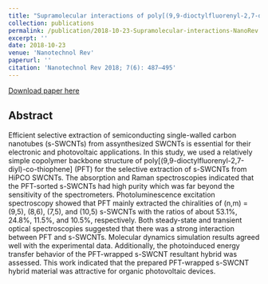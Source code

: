 ```yaml
---
title: "Supramolecular interactions of poly[(9,9-dioctylfluorenyl-2,7-diyl)-co-thiophene] with single-walled carbon nanotubes"
collection: publications
permalink: /publication/2018-10-23-Supramolecular-interactions-NanoRev
excerpt: ''
date: 2018-10-23
venue: 'Nanotechnol Rev'
paperurl: ''
citation: 'Nanotechnol Rev 2018; 7(6): 487–495'
---
```

[Download paper here](http://haoxsia.github.io/files/2018-10-23-Supramolecular-interactions-NanoRev.pdf)

## Abstract
Efficient selective extraction of semiconducting single-walled carbon nanotubes (s-SWCNTs) from assynthesized SWCNTs is essential for their electronic and photovoltaic applications. In this study, we used a relatively simple copolymer backbone structure of poly[(9,9-dioctylfluorenyl-2,7-diyl)-co-thiophene] (PFT) for the selective extraction of s-SWCNTs from HiPCO SWCNTs. The absorption and Raman spectroscopies indicated that the PFT-sorted s-SWCNTs had high purity which was far beyond the sensitivity of the spectrometers. Photoluminescence excitation spectroscopy showed that PFT mainly extracted the chiralities of (n,m) = (9,5), (8,6), (7,5), and (10,5) s-SWCNTs with the ratios of about 53.1%, 24.8%, 11.5%, and 10.5%, respectively. Both steady-state and transient optical spectroscopies suggested that there was a strong interaction between PFT and s-SWCNTs. Molecular dynamics simulation results agreed well with the experimental data. Additionally, the photoinduced energy transfer behavior of the PFT-wrapped s-SWCNT resultant hybrid was assessed. This work indicated that the prepared PFT-wrapped s-SWCNT hybrid material was attractive for organic photovoltaic devices.

